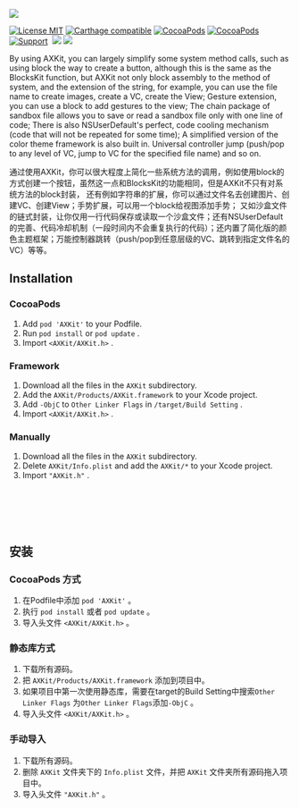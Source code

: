 [![](https://github.com/xaoxuu/AXKit/raw/master/resources/icons/header.png)](https://axkit.xaoxuu.com)

[![License MIT](https://img.shields.io/badge/license-MIT-green.svg?style=flat)](https://raw.githubusercontent.com/xaoxuu/AXKit/master/LICENSE) [![Carthage compatible](https://img.shields.io/badge/Carthage-compatible-4BC51D.svg?style=flat)](https://github.com/Carthage/Carthage) [![CocoaPods](http://img.shields.io/cocoapods/v/AXKit.svg?style=flat)](http://cocoapods.org/?q=AXKit) [![CocoaPods](http://img.shields.io/cocoapods/p/AXKit.svg?style=flat)](http://cocoapods.org/?q=AXKit) [![Support](https://img.shields.io/badge/support-iOS%208%2B%20-blue.svg?style=flat)](https://www.apple.com/nl/ios/) 
[![](https://img.shields.io/cocoapods/dt/AXKit.svg)](https://codeload.github.com/xaoxuu/AXKit/zip/master)
[![](https://img.shields.io/cocoapods/at/AXKit.svg)](https://cocoapods.org/pods/AXKit)

By using AXKit, you can largely simplify some system method calls, such as using block the way to create a button, although this is the same as the BlocksKit function, but AXKit not only block assembly to the method of system, and the extension of the string, for example, you can use the file name to create images, create a VC, create the View; Gesture extension, you can use a block to add gestures to the view; The chain package of sandbox file allows you to save or read a sandbox file only with one line of code; There is also NSUserDefault's perfect, code cooling mechanism (code that will not be repeated for some time); A simplified version of the color theme framework is also built in. Universal controller jump (push/pop to any level of VC, jump to VC for the specified file name) and so on.

通过使用AXKit，你可以很大程度上简化一些系统方法的调用，例如使用block的方式创建一个按钮，虽然这一点和BlocksKit的功能相同，但是AXKit不只有对系统方法的block封装， 还有例如字符串的扩展，你可以通过文件名去创建图片、创建VC、创建View；手势扩展，可以用一个block给视图添加手势； 又如沙盒文件的链式封装，让你仅用一行代码保存或读取一个沙盒文件；还有NSUserDefault的完善、代码冷却机制（一段时间内不会重复执行的代码）；还内置了简化版的颜色主题框架；万能控制器跳转（push/pop到任意层级的VC、跳转到指定文件名的VC）等等。





## Installation

### CocoaPods

1. Add `pod 'AXKit'` to your Podfile.
2. Run `pod install` or `pod update` .
3. Import `<AXKit/AXKit.h>` .


### Framework

1. Download all the files in the `AXKit` subdirectory.
2. Add the `AXKit/Products/AXKit.framework` to your Xcode project.
3. Add `-ObjC` to `Other Linker Flags` in `/target/Build Setting` .
4. Import `<AXKit/AXKit.h>` .


### Manually

1. Download all the files in the `AXKit` subdirectory.
2. Delete `AXKit/Info.plist` and add the `AXKit/*` to your Xcode project.
3. Import `"AXKit.h"` .


<br><br><br><br>


## 安装

### CocoaPods 方式

1. 在Podfile中添加 `pod 'AXKit'` 。
2. 执行 `pod install` 或者 `pod update` 。
3. 导入头文件 `<AXKit/AXKit.h>` 。

### 静态库方式

1. 下载所有源码。
2. 把 `AXKit/Products/AXKit.framework` 添加到项目中。
3. 如果项目中第一次使用静态库，需要在target的Build Setting中搜索`Other Linker Flags`
   为`Other Linker Flags`添加`-ObjC` 。
4. 导入头文件 `<AXKit/AXKit.h>` 。

### 手动导入

1. 下载所有源码。
2. 删除 `AXKit` 文件夹下的 `Info.plist` 文件，并把  `AXKit` 文件夹所有源码拖入项目中。
3. 导入头文件 `"AXKit.h"` 。

<br><br><br><br>
